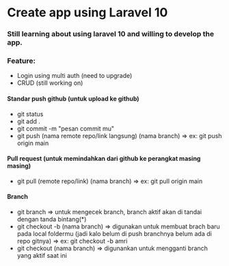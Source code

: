 # Create app using Laravel 10
### Still learning about using laravel 10 and willing to develop the app.
### Feature:
- Login using multi auth (need to upgrade)
- CRUD (still working on)

#### Standar push github (untuk upload ke github)
* git status
* git add .
* git commit -m "pesan commit mu"
* git push (nama remote repo/link langsung) (nama branch) => ex: git push origin main
#### Pull request (untuk memindahkan dari github ke perangkat masing masing)
* git pull (remote repo/link) (nama branch) => ex: git pull origin main
#### Branch
* git branch => untuk mengecek branch, branch aktif akan di tandai dengan tanda bintang(*)
* git checkout -b (nama branch) => digunakan untuk membuat brach baru pada local foldermu (jadi kalo belum di push branchnya belum ada di repo gitnya) => ex: git checkout -b amri 
* git checkout (nama branch) => digunankan untuk mengganti branch yang aktif saat ini
